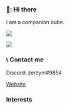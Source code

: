 ### 👋: Hi there

I am a companion cube.

![](https://img.shields.io/badge/OS-Windows-informational?style=flat&logo=#0078D6&logoColor=white&color=2bbc8a)

<img align="center" src="https://github-readme-stats.vercel.app/api/<CARD_TYPE>/?username=<USERNAME>&theme=<THEME_NAME>" />

### 📞 Contact me 

Discord: zerzym#9854

[Website](https://zmega.cf)

### Interests

